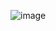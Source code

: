 ![image](https://github.com/HarishI123/717821i123/assets/116890370/28bcdf3e-348f-4604-b69a-3ba9283938db)
